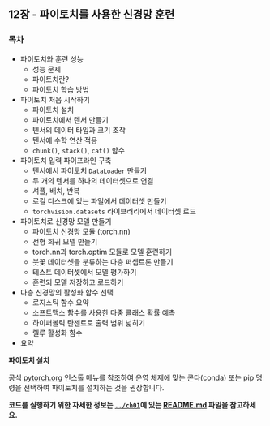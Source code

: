 
## 12장 - 파이토치를 사용한 신경망 훈련


### 목차

- 파이토치와 훈련 성능
  - 성능 문제
  - 파이토치란?
  - 파이토치 학습 방법
- 파이토치 처음 시작하기
  - 파이토치 설치
  - 파이토치에서 텐서 만들기
  - 텐서의 데이터 타입과 크기 조작
  - 텐서에 수학 연산 적용
  - `chunk()`, `stack()`, `cat()` 함수
- 파이토치 입력 파이프라인 구축
  - 텐서에서 파이토치 `DataLoader` 만들기
  - 두 개의 텐서를 하나의 데이터셋으로 연결
  - 셔플, 배치, 반복
  - 로컬 디스크에 있는 파일에서 데이터셋 만들기
  - `torchvision.datasets` 라이브러리에서 데이터셋 로드
- 파이토치로 신경망 모델 만들기
  - 파이토치 신경망 모듈 (torch.nn)
  - 선형 회귀 모델 만들기
  - torch.nn과 torch.optim 모듈로 모델 훈련하기
  - 붓꽃 데이터셋을 분류하는 다층 퍼셉트론 만들기
  - 테스트 데이터셋에서 모델 평가하기
  - 훈련되 모델 저장하고 로드하기
- 다층 신경망의 활성화 함수 선택
  - 로지스틱 함수 요약
  - 소프트맥스 함수를 사용한 다중 클래스 확률 예측
  - 하이퍼볼릭 탄젠트로 출력 범위 넓히기
  - 렐루 활성화 함수
- 요약




**파이토치 설치**

공식 [pytorch.org](https://pytorch.org) 인스톨 메뉴를 참조하여 운영 체제에 맞는 콘다(conda) 또는 pip 명령을 선택하여 파이토치를 설치하는 것을 권장합니다. 



**코드를 실행하기 위한 자세한 정보는 [`../ch01`](../ch01)에 있는 [README.md](../ch01/README.md) 파일을 참고하세요.**

